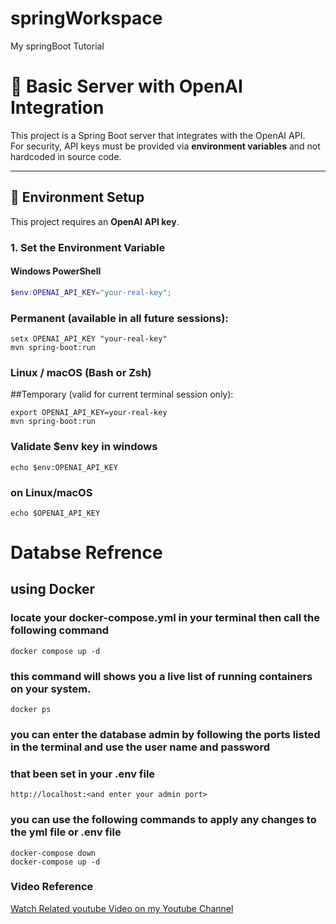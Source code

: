 # springWorkspace
My springBoot Tutorial

# 🛒 Basic Server with OpenAI Integration

This project is a Spring Boot server that integrates with the OpenAI API.  
For security, API keys must be provided via **environment variables** and not hardcoded in source code.

---

## 🔑 Environment Setup

This project requires an **OpenAI API key**.

### 1. Set the Environment Variable

#### Windows PowerShell
```powershell
$env:OPENAI_API_KEY="your-real-key"; 
```
### Permanent (available in all future sessions):
```
setx OPENAI_API_KEY "your-real-key"
mvn spring-boot:run
```

### Linux / macOS (Bash or Zsh)

##Temporary (valid for current terminal session only):

```
export OPENAI_API_KEY=your-real-key
mvn spring-boot:run

```

### Validate $env key in windows

```
echo $env:OPENAI_API_KEY
```
### on Linux/macOS

```
echo $OPENAI_API_KEY
```

# Databse Refrence
## using Docker
### locate your docker-compose.yml in your terminal then call the following command
```
docker compose up -d
```
### this command will shows you a live list of running containers on your system.
```
docker ps
```
### you can enter the database admin by following the ports listed in the terminal and use the user name and password 
### that been set in your .env file
```
http://localhost:<and enter your admin port>
```

### you can use the following commands to apply any changes to the yml file or .env file
```
docker-compose down
docker-compose up -d
```
### Video Reference
[Watch Related youtube Video on my Youtube Channel](https://youtu.be/kgkd7eFV5ww?si=WU5vHE98GX9Nb9QU)